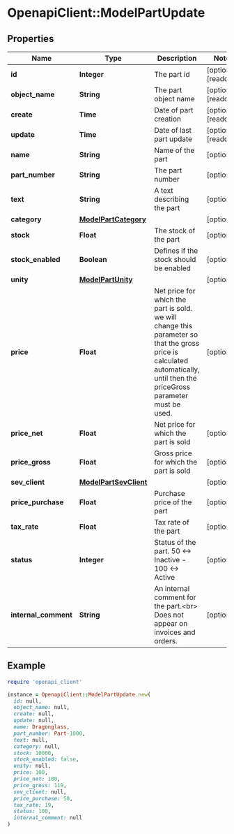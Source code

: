# OpenapiClient::ModelPartUpdate

## Properties

| Name | Type | Description | Notes |
| ---- | ---- | ----------- | ----- |
| **id** | **Integer** | The part id | [optional][readonly] |
| **object_name** | **String** | The part object name | [optional][readonly] |
| **create** | **Time** | Date of part creation | [optional][readonly] |
| **update** | **Time** | Date of last part update | [optional][readonly] |
| **name** | **String** | Name of the part | [optional] |
| **part_number** | **String** | The part number | [optional] |
| **text** | **String** | A text describing the part | [optional] |
| **category** | [**ModelPartCategory**](ModelPartCategory.md) |  | [optional] |
| **stock** | **Float** | The stock of the part | [optional] |
| **stock_enabled** | **Boolean** | Defines if the stock should be enabled | [optional] |
| **unity** | [**ModelPartUnity**](ModelPartUnity.md) |  | [optional] |
| **price** | **Float** | Net price for which the part is sold. we will change this parameter so that the gross price is calculated automatically, until then the priceGross parameter must be used. | [optional] |
| **price_net** | **Float** | Net price for which the part is sold | [optional] |
| **price_gross** | **Float** | Gross price for which the part is sold | [optional] |
| **sev_client** | [**ModelPartSevClient**](ModelPartSevClient.md) |  | [optional] |
| **price_purchase** | **Float** | Purchase price of the part | [optional] |
| **tax_rate** | **Float** | Tax rate of the part | [optional] |
| **status** | **Integer** | Status of the part. 50 &lt;-&gt; Inactive - 100 &lt;-&gt; Active | [optional] |
| **internal_comment** | **String** | An internal comment for the part.&lt;br&gt;       Does not appear on invoices and orders. | [optional] |

## Example

```ruby
require 'openapi_client'

instance = OpenapiClient::ModelPartUpdate.new(
  id: null,
  object_name: null,
  create: null,
  update: null,
  name: Dragonglass,
  part_number: Part-1000,
  text: null,
  category: null,
  stock: 10000,
  stock_enabled: false,
  unity: null,
  price: 100,
  price_net: 100,
  price_gross: 119,
  sev_client: null,
  price_purchase: 50,
  tax_rate: 19,
  status: 100,
  internal_comment: null
)
```

